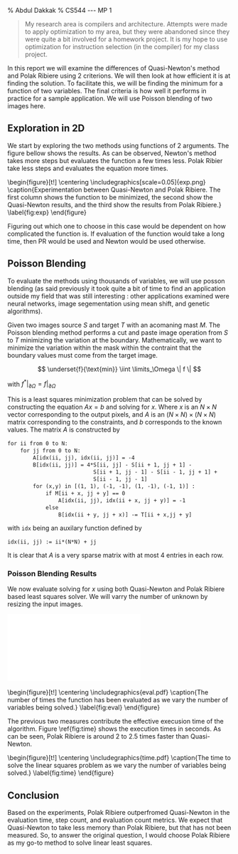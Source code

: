 % Abdul Dakkak
% CS544 --- MP 1


> My research area is compilers and architecture. 
> Attempts were made to apply optimization to my area, but they were 
> abandoned since they were quite a bit involved for a homework project.
> It is my hope to use optimization for instruction selection (in the compiler)
> for my class project.

In this report we will examine the differences of Quasi-Newton's method and Polak Ribiere using 2 criterions.
We will then look at how efficient it is at finding the solution.
To facilitate this, we will be finding the minimum for a function of two variables.
The final criteria is how well it performs in practice for a sample application.
We will use Poisson blending of two images here.

## Exploration in 2D

We start by exploring the two methods using functions of 2 arguments.
The figure bellow shows the results.
As can be observed, Newton's method takes more steps but evaluates the function
    a few times less.
Polak Ribier take less steps and evaluates the equation more times.

\begin{figure}[t!]
\centering
\includegraphics[scale=0.05]{exp.png}
\caption{Experimentation between Quasi-Newton and Polak Ribiere. The first column shows the function to be minimized, the second show the Quasi-Newton results, and the third show the results from Polak Ribiere.}
\label{fig:exp}
\end{figure}

Figuring out which one to choose in this case would be dependent on how complicated the function is.
If evaluation of the function would take a long time, then PR would be used and Newton would be used otherwise.

## Poisson Blending

To evaluate the methods using thousands of variables, we will use posson blending (as said previously it took quite a bit of time to find an application outside my field that was still interesting : other applications examined were neural networks, image segementation using mean shift, and genetic algorithms).

Given two images source $S$ and target $T$ with an acomaning mast $M$.
The Poisson blending method performs a cut and paste image operation from
    $S$ to $T$ minimizing the variation at the boundary.
Mathematically, we want to minimize the variation within the mask within
    the contraint that the boundary values must come from the target image.
 
$$
\underset{f}{\text{min}} \iint \limits_\Omega \|  f \|
$$

with $f^* \lvert_{\partial \Omega} = f \lvert_{ \partial \Omega}$

This is a least squares minimization problem that can be solved
    by constructing the equation $Ax = b$ and solving for $x$.
Where $x$ is an $N \times N$ vector corresponding to the output pixels,
    and $A$ is an $(N \times N) \times (N \times N)$ matrix corresponding
    to the constraints, and $b$ corresponds to the known values.
The matrix $A$ is constructed by

~~~~~~~~~~~~~~~~~~~~~~~~~~~~
for ii from 0 to N:
    for jj from 0 to N:
        A[idx(ii, jj), idx(ii, jj)] = -4
        B[idx(ii, jj)] = 4*S[ii, jj] - S[ii + 1, jj + 1] -
                           S[ii + 1, jj - 1] - S[ii - 1, jj + 1] +
                           S[ii - 1, jj - 1]
        for (x,y) in [(1, 1), (-1, -1), (1, -1), (-1, 1)] :
            if M[ii + x, jj + y] == 0
                A[idx(ii, jj), idx(ii + x, jj + y)] = -1
            else
                B[idx(ii + y, jj + x)] -= T[ii + x,jj + y]
~~~~~~~~~~~~~~~~~~~~~~~~~~~~

with `idx` being an auxilary function defined by

    idx(ii, jj) := ii*(N*N) + jj

It is clear that $A$ is a very sparse matrix with at most $4$ entries in each row.

### Poisson Blending Results

We now evaluate solving for $x$ using both Quasi-Newton and Polak Ribiere based least squares solver.
We will varry the number of unknown by resizing the input images.

<!--
\begin{figure}[t!]
\includegraphics[scale=0.16]{step.pdf}
\caption{The number of steps taken to solve the linear squares problem as we vary the number of variables being solved.}
\label{fig:time}
\centering
\end{figure}
-->

![The number of steps taken to solve the linear squares problem as we vary the number of variables being solved.](step.pdf)


\begin{figure}[t!]
\centering
\includegraphics{eval.pdf}
\caption{The number of times the function has been evaluated as we vary the number of variables being solved.}
\label{fig:eval}
\end{figure}


The previous two measures contribute the effective execusion time of the algorithm. Figure \ref{fig:time} shows the execution times in seconds.
As can be seen, Polak Ribiere is around 2 to 2.5 times faster than Quasi-Newton.

\begin{figure}[t!]
\centering
\includegraphics{time.pdf}
\caption{The time to solve the linear squares problem as we vary the number of variables being solved.}
\label{fig:time}
\end{figure}

## Conclusion

Based on the experiments, Polak Ribiere outperfromed Quasi-Newton in the evaluation time, step count, and evaluation count metrics.
We expect that Quasi-Newton to take less memory than Polak Ribiere, but that
    has not been measured.
So, to answer the original question, I would choose Polak Ribiere as my go-to
    method to solve linear least squares.